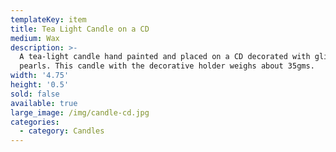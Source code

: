 ```yaml
---
templateKey: item
title: Tea Light Candle on a CD
medium: Wax
description: >-
  A tea-light candle hand painted and placed on a CD decorated with glitters and
  pearls. This candle with the decorative holder weighs about 35gms.
width: '4.75'
height: '0.5'
sold: false
available: true
large_image: /img/candle-cd.jpg
categories:
  - category: Candles
---
```


